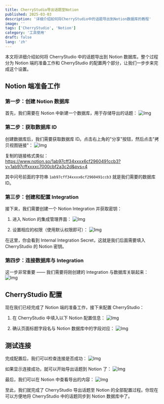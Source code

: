 ```yaml
---
title: CherryStudio导出话题至Notion
published: 2025-03-03
description: '详细介绍如何将CherryStudio中的话题导出到Notion数据库的教程'
image: ''
tags: ['CherryStudio', 'Notion']
category: '工具使用'
draft: false 
lang: 'zh'
---
```


本文将详细介绍如何将 CherryStudio 中的话题导出到 Notion 数据库。整个过程分为 Notion 端的准备工作和 CherryStudio 的配置两个部分，让我们一步步来完成这个设置。

## Notion 端准备工作

### 第一步：创建 Notion 数据库
首先，我们需要在 Notion 中新建一个数据库，用于存储导出的话题：
![Img](./FILES/CherryStudio导出话题至Notion.assets/img-20250303223913.png)

### 第二步：获取数据库 ID
创建数据库后，我们需要获取数据库 ID。点击右上角的"分享"按钮，然后点击"拷贝视图链接"：
![Img](./FILES/CherryStudio导出话题至Notion.assets/img-20250303224151.png)

复制的链接格式类似：https://www.notion.so/1ab97cff34xxxx6cf2960491ccb3?v=1ab97cffxxxxc7000cbf2a3c2d&pvs=4

其中问号前面的字符串 `1ab97cff34xxxx6cf2960491ccb3` 就是我们需要的数据库 ID。

### 第三步：创建和配置 Integration
接下来，我们需要创建一个 Notion Integration 并获取密钥：

1. 进入 Notion 的集成管理界面：
![Img](./FILES/CherryStudio导出话题至Notion.assets/img-20250303224402.png)

2. 设置相应的权限（使用默认权限即可）：
![Img](./FILES/CherryStudio导出话题至Notion.assets/img-20250303224507.png)

在这里，你会看到 Internal Integration Secret，这就是我们后面需要填入 CherryStudio 的 Notion 密钥。

### 第四步：连接数据库与 Integration
这一步非常重要 —— 我们需要将刚创建的 Integration 与数据库关联起来：
![Img](./FILES/CherryStudio导出话题至Notion.assets/img-20250303224650.png)

## CherryStudio 配置

现在我们已经完成了 Notion 端的准备工作，接下来配置 CherryStudio：

1. 在 CherryStudio 中填入以下 Notion 配置信息：
![Img](./FILES/CherryStudio导出话题至Notion.assets/img-20250303225141.png)

2. 确认页面标题字段名与 Notion 数据库中的字段对应：
![Img](./FILES/CherryStudio导出话题至Notion.assets/img-20250303224310.png)

## 测试连接

完成配置后，我们可以检查连接是否成功：
![Img](./FILES/CherryStudio导出话题至Notion.assets/img-20250303224734.png)

如果显示连接成功，就可以开始导出话题到 Notion 了：
![Img](./FILES/CherryStudio导出话题至Notion.assets/img-20250303224918.png)

最后，我们可以在 Notion 中查看导出的内容：
![Img](./FILES/CherryStudio导出话题至Notion.assets/img-20250303224844.png)

至此，我们就完成了 CherryStudio 导出话题至 Notion 的全部配置过程。你现在可以方便地将 CherryStudio 中的话题同步到 Notion 数据库中了。
